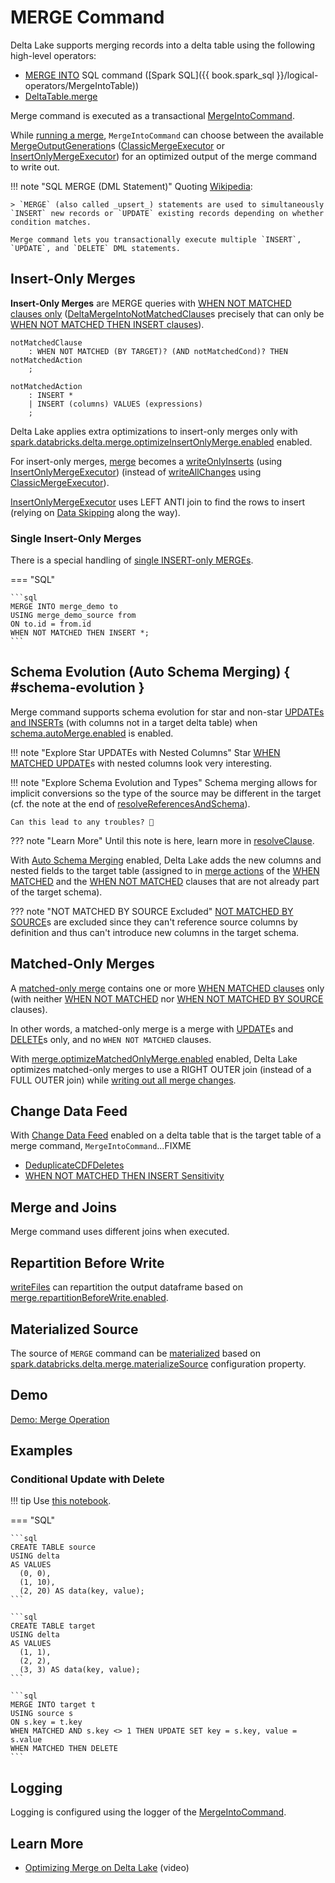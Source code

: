 # MERGE Command

Delta Lake supports merging records into a delta table using the following high-level operators:

* [MERGE INTO](../../DeltaAnalysis.md#MergeIntoTable) SQL command ([Spark SQL]({{ book.spark_sql }}/logical-operators/MergeIntoTable))
* [DeltaTable.merge](../../DeltaTable.md#merge)

Merge command is executed as a transactional [MergeIntoCommand](MergeIntoCommand.md).

While [running a merge](MergeIntoCommand.md#runMerge), `MergeIntoCommand` can choose between the available [MergeOutputGeneration](MergeOutputGeneration.md)s ([ClassicMergeExecutor](ClassicMergeExecutor.md) or [InsertOnlyMergeExecutor](InsertOnlyMergeExecutor.md)) for an optimized output of the merge command to write out.

!!! note "SQL MERGE (DML Statement)"
    Quoting [Wikipedia](https://en.wikipedia.org/wiki/Merge_(SQL)):

    > `MERGE` (also called _upsert_) statements are used to simultaneously `INSERT` new records or `UPDATE` existing records depending on whether condition matches.

    Merge command lets you transactionally execute multiple `INSERT`, `UPDATE`, and `DELETE` DML statements.

## Insert-Only Merges

**Insert-Only Merges** are MERGE queries with [WHEN NOT MATCHED clauses only](MergeIntoCommandBase.md#isInsertOnly) ([DeltaMergeIntoNotMatchedClause](DeltaMergeIntoNotMatchedClause.md)s precisely that can only be [WHEN NOT MATCHED THEN INSERT clauses](DeltaMergeIntoNotMatchedInsertClause.md)).

```antlr
notMatchedClause
    : WHEN NOT MATCHED (BY TARGET)? (AND notMatchedCond)? THEN notMatchedAction
    ;

notMatchedAction
    : INSERT *
    | INSERT (columns) VALUES (expressions)
    ;
```

Delta Lake applies extra optimizations to insert-only merges only with [spark.databricks.delta.merge.optimizeInsertOnlyMerge.enabled](../../configuration-properties/index.md#MERGE_INSERT_ONLY_ENABLED) enabled.

For insert-only merges, [merge](MergeIntoCommand.md#runMerge) becomes a [writeOnlyInserts](InsertOnlyMergeExecutor.md#writeOnlyInserts) (using [InsertOnlyMergeExecutor](InsertOnlyMergeExecutor.md)) (instead of [writeAllChanges](ClassicMergeExecutor.md#writeAllChanges) using [ClassicMergeExecutor](ClassicMergeExecutor.md)).

[InsertOnlyMergeExecutor](InsertOnlyMergeExecutor.md#writeOnlyInserts) uses LEFT ANTI join to find the rows to insert (relying on [Data Skipping](../../data-skipping/index.md) along the way).

### Single Insert-Only Merges

There is a special handling of [single INSERT-only MERGEs](MergeIntoCommand.md#isSingleInsertOnly).

=== "SQL"

    ```sql
    MERGE INTO merge_demo to
    USING merge_demo_source from
    ON to.id = from.id
    WHEN NOT MATCHED THEN INSERT *;
    ```

## Schema Evolution (Auto Schema Merging) { #schema-evolution }

Merge command supports schema evolution for star and non-star [UPDATEs and INSERTs](DeltaMergeInto.md#resolveReferencesAndSchema) (with columns not in a target delta table) when [schema.autoMerge.enabled](../../configuration-properties/index.md#schema.autoMerge.enabled) is enabled.

!!! note "Explore Star UPDATEs with Nested Columns"
    Star [WHEN MATCHED UPDATE](DeltaMergeIntoMatchedUpdateClause.md)s with nested columns look very interesting.

!!! note "Explore Schema Evolution and Types"
    Schema merging allows for implicit conversions so the type of the source may be different in the target (cf. the note at the end of [resolveReferencesAndSchema](DeltaMergeInto.md#resolveReferencesAndSchema)).
    
    Can this lead to any troubles? 🤔

??? note "Learn More"
    Until this note is here, learn more in [resolveClause](DeltaMergeInto.md#resolveClause).

With [Auto Schema Merging](../../configuration-properties/index.md#schema.autoMerge.enabled) enabled, Delta Lake adds the new columns and nested fields to the target table (assigned to in [merge actions](DeltaMergeIntoClause.md#actions) of the [WHEN MATCHED](DeltaMergeInto.md#matchedClauses) and the [WHEN NOT MATCHED](DeltaMergeInto.md#notMatchedClauses) clauses that are not already part of the target schema).

??? note "NOT MATCHED BY SOURCE Excluded"
    [NOT MATCHED BY SOURCE](DeltaMergeIntoNotMatchedBySourceClause.md)s are excluded since they can't reference source columns by definition and thus can't introduce new columns in the target schema.

## Matched-Only Merges

A [matched-only merge](MergeIntoCommandBase.md#isMatchedOnly) contains one or more [WHEN MATCHED clauses](MergeIntoCommandBase.md#matchedClauses) only (with neither [WHEN NOT MATCHED](MergeIntoCommandBase.md#notMatchedClauses) nor [WHEN NOT MATCHED BY SOURCE](MergeIntoCommandBase.md#notMatchedBySourceClauses) clauses).

In other words, a matched-only merge is a merge with [UPDATE](DeltaMergeIntoMatchedUpdateClause.md)s and [DELETE](DeltaMergeIntoMatchedDeleteClause.md)s only, and no `WHEN NOT MATCHED` clauses.

With [merge.optimizeMatchedOnlyMerge.enabled](../../configuration-properties/index.md#MERGE_MATCHED_ONLY_ENABLED) enabled, Delta Lake optimizes matched-only merges to use a RIGHT OUTER join (instead of a FULL OUTER join) while [writing out all merge changes](ClassicMergeExecutor.md#writeAllChanges).

## Change Data Feed

With [Change Data Feed](../../change-data-feed/index.md) enabled on a delta table that is the target table of a merge command, `MergeIntoCommand`...FIXME

* [DeduplicateCDFDeletes](DeduplicateCDFDeletes.md)
* [WHEN NOT MATCHED THEN INSERT Sensitivity](MergeOutputGeneration.md#deduplicateCDFDeletes)

## Merge and Joins

Merge command uses different joins when executed.

## Repartition Before Write

[writeFiles](MergeIntoCommandBase.md#writeFiles) can repartition the output dataframe based on [merge.repartitionBeforeWrite.enabled](../../configuration-properties/index.md#merge.repartitionBeforeWrite.enabled).

## Materialized Source

The source of `MERGE` command can be [materialized](MergeIntoMaterializeSource.md#shouldMaterializeSource) based on [spark.databricks.delta.merge.materializeSource](../../configuration-properties/index.md#merge.materializeSource) configuration property.

## Demo

[Demo: Merge Operation](../../demo/merge-operation.md)

## Examples

### Conditional Update with Delete

!!! tip
    Use [this notebook](https://github.com/jaceklaskowski/learn-databricks/blob/main/Delta%20Lake/Merge.sql).

=== "SQL"

    ```sql
    CREATE TABLE source
    USING delta
    AS VALUES
      (0, 0),
      (1, 10),
      (2, 20) AS data(key, value);
    ```

    ```sql
    CREATE TABLE target
    USING delta
    AS VALUES
      (1, 1),
      (2, 2),
      (3, 3) AS data(key, value);
    ```

    ```sql
    MERGE INTO target t
    USING source s
    ON s.key = t.key
    WHEN MATCHED AND s.key <> 1 THEN UPDATE SET key = s.key, value = s.value
    WHEN MATCHED THEN DELETE
    ```

## Logging

Logging is configured using the logger of the [MergeIntoCommand](MergeIntoCommand.md#logging).

## Learn More

* [Optimizing Merge on Delta Lake](https://youtu.be/o2k9PICWdx0) (video)
